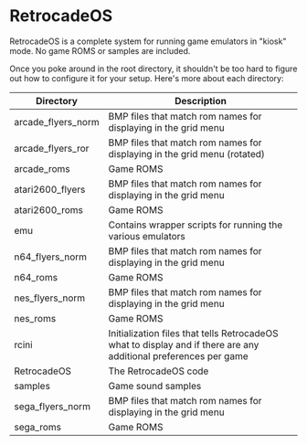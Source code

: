 # RetrocadeOS

RetrocadeOS is a complete system for running game emulators in "kiosk" mode. No game ROMS or samples are included.

Once you poke around in the root directory, it shouldn't be too hard to figure out how to configure it for your setup. Here's more about each directory:

|Directory             |Description                                                        |
|----------------------|-------------------------------------------------------------------|
|arcade\_flyers\_norm  |BMP files that match rom names for displaying in the grid menu|
|arcade\_flyers\_ror   |BMP files that match rom names for displaying in the grid menu (rotated)|
|arcade\_roms          |Game ROMS|
|atari2600\_flyers     |BMP files that match rom names for displaying in the grid menu|
|atari2600\_roms       |Game ROMS|
|emu                   |Contains wrapper scripts for running the various emulators|
|n64\_flyers\_norm     |BMP files that match rom names for displaying in the grid menu|
|n64\_roms             |Game ROMS|
|nes\_flyers\_norm     |BMP files that match rom names for displaying in the grid menu|
|nes\_roms             |Game ROMS|
|rcini                 |Initialization files that tells RetrocadeOS what to display and if there are any additional preferences per game|
|RetrocadeOS           |The RetrocadeOS code|
|samples               |Game sound samples|
|sega\_flyers\_norm    |BMP files that match rom names for displaying in the grid menu|
|sega\_roms            |Game ROMS|
